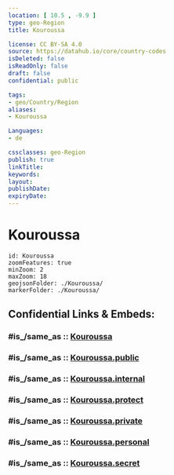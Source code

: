 ```yaml
---
location: [ 10.5 , -9.9 ] 
type: geo-Region
title: Kouroussa

license: CC BY-SA 4.0
source: https://datahub.io/core/country-codes
isDeleted: false
isReadOnly: false
draft: false
confidential: public

tags:
- geo/Country/Region
aliases:
- Kouroussa

Languages:
- de

cssclasses: geo-Region
publish: true
linkTitle: 
keywords: 
layout: 
publishDate: 
expiryDate: 
---
```


# Kouroussa

```leaflet
id: Kouroussa
zoomFeatures: true 
minZoom: 2 
maxZoom: 18
geojsonFolder: ./Kouroussa/
markerFolder: ./Kouroussa/
```


## Confidential Links & Embeds: 

### #is_/same_as :: [Kouroussa](/_Standards/Earth/Continent/Africa/Africa~West/Guinea/Regions~Guinea/Kankan-Region/counties~Kankan/Kouroussa.md) 

### #is_/same_as :: [Kouroussa.public](/_public/Earth/Continent/Africa/Africa~West/Guinea/Regions~Guinea/Kankan-Region/counties~Kankan/Kouroussa.public.md) 

### #is_/same_as :: [Kouroussa.internal](/_internal/Earth/Continent/Africa/Africa~West/Guinea/Regions~Guinea/Kankan-Region/counties~Kankan/Kouroussa.internal.md) 

### #is_/same_as :: [Kouroussa.protect](/_protect/Earth/Continent/Africa/Africa~West/Guinea/Regions~Guinea/Kankan-Region/counties~Kankan/Kouroussa.protect.md) 

### #is_/same_as :: [Kouroussa.private](/_private/Earth/Continent/Africa/Africa~West/Guinea/Regions~Guinea/Kankan-Region/counties~Kankan/Kouroussa.private.md) 

### #is_/same_as :: [Kouroussa.personal](/_personal/Earth/Continent/Africa/Africa~West/Guinea/Regions~Guinea/Kankan-Region/counties~Kankan/Kouroussa.personal.md) 

### #is_/same_as :: [Kouroussa.secret](/_secret/Earth/Continent/Africa/Africa~West/Guinea/Regions~Guinea/Kankan-Region/counties~Kankan/Kouroussa.secret.md)

